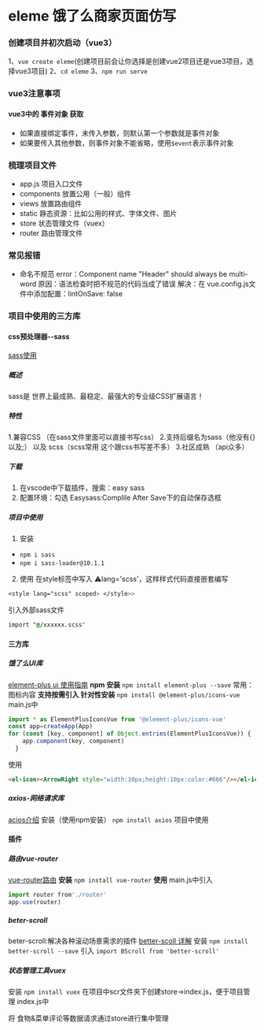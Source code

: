 # eleme 饿了么商家页面仿写
### 创建项目并初次启动（vue3）
1、`vue create eleme`(创建项目前会让你选择是创建vue2项目还是vue3项目，选择vue3项目)
2、`cd eleme`
3、`npm run serve`
### vue3注意事项
#### vue3中的 事件对象 获取
- 如果直接绑定事件，未传入参数，则默认第一个参数就是事件对象
- 如果要传入其他参数，则事件对象不能省略，使用`$event`表示事件对象
### 梳理项目文件
- app.js 项目入口文件
- components 放置公用（一般）组件
- views 放置路由组件
- static 静态资源：比如公用的样式、字体文件、图片
- store 状态管理文件（vuex）
- router 路由管理文件
### 常见报错
- 命名不规范
error：Component name "Header" should always be multi-word
原因：语法检查时把不规范的代码当成了错误
解决：在 vue.config.js文件中添加配置：lintOnSave: false
### 项目中使用的三方库
#### css预处理器--sass
[sass使用](https://blog.csdn.net/weixin_46106512/article/details/124329180)
##### 概述
sass是 世界上最成熟、最稳定、最强大的专业级CSS扩展语言！
##### 特性
1.兼容CSS （在sass文件里面可以直接书写css）
2.支持后缀名为sass（他没有{}以及;） 以及 scss（scss常用 这个跟css书写差不多）
3.社区成熟 （api众多）
##### 下载
1. 在vscode中下载插件，搜索：easy sass
2. 配置环境：勾选 Easysass:Complile After Save下的自动保存选框
##### 项目中使用
1. 安装
- `npm i sass`
- `npm i sass-loader@10.1.1`
2. 使用
在style标签中写入 ⚠️lang='scss'，这样样式代码直接嵌套编写
```css
<style lang="scss" scoped> </style>>
```
引入外部sass文件
```css
import "@/xxxxxx.scss"
```
#### 三方库
##### 饿了么UI库
[element-plus ui 使用指南](https://element-plus.gitee.io/zh-CN/component/icon.html#%25E5%259B%25BE%25E6%25A0%2587%25E9%259B%2586%25E5%2590%2588)
**npm 安装**
`npm install element-plus --save`
常用：图标内容
**支持按需引入 针对性安装**
`npm install @element-plus/icons-vue`
main.js中
```js
import * as ElementPlusIconsVue from '@element-plus/icons-vue'
const app=createApp(App)
for (const [key, component] of Object.entries(ElementPlusIconsVue)) {
    app.component(key, component)
  }
```
使用
```html
<el-icon><ArrowRight style="width:10px;height:10px:color:#666"/></el-icon>
```
##### axios-网络请求库
[acios介绍](https://www.axios-http.cn/docs/intro)
安装（使用npm安装）
`npm install axios`
项目中使用
#### 插件
##### 路由vue-router
[vue-router路由](https://blog.csdn.net/sinat_17775997/article/details/80688397)
**安装**
`npm install vue-router`
**使用**
main.js中引入
```js
import router from'./router'
app.use(router)
```
##### beter-scroll
beter-scroll:解决各种滚动场景需求的插件
[better-scoll 详解](https://blog.csdn.net/wzg0817/article/details/108013765)
安装
`npm install better-scroll --save`
引入
`import BScroll from 'better-scroll'`
##### 状态管理工具vuex
安装
`npm install vuex`
在项目中scr文件夹下创建store->index.js，便于项目管理
index.js中


将 食物&菜单评论等数据请求通过store进行集中管理


